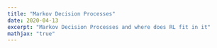 ```yaml
---
title: "Markov Decision Processes"
date: 2020-04-13
excerpt: "Markov Decision Processes and where does RL fit in it"
mathjax: "true"
---
```


